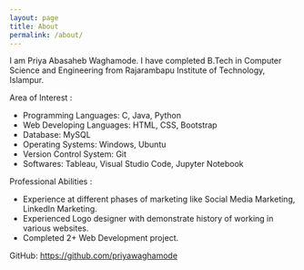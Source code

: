 ```yaml
---
layout: page
title: About
permalink: /about/
---
```


I am Priya Abasaheb Waghamode. I have completed B.Tech in Computer Science and Engineering from Rajarambapu Institute of Technology, Islampur.


Area of Interest :
 
* Programming Languages: C, Java, Python
* Web Developing Languages: HTML, CSS, Bootstrap
* Database: MySQL
* Operating Systems: Windows, Ubuntu
* Version Control System: Git
* Softwares: Tableau, Visual Studio Code, Jupyter Notebook


Professional Abilities :

* Experience at different phases of marketing like Social Media Marketing, LinkedIn Marketing.
* Experienced Logo designer with demonstrate history of working in various websites.
* Completed 2+ Web Development project. 
 
GitHub: https://github.com/priyawaghamode
